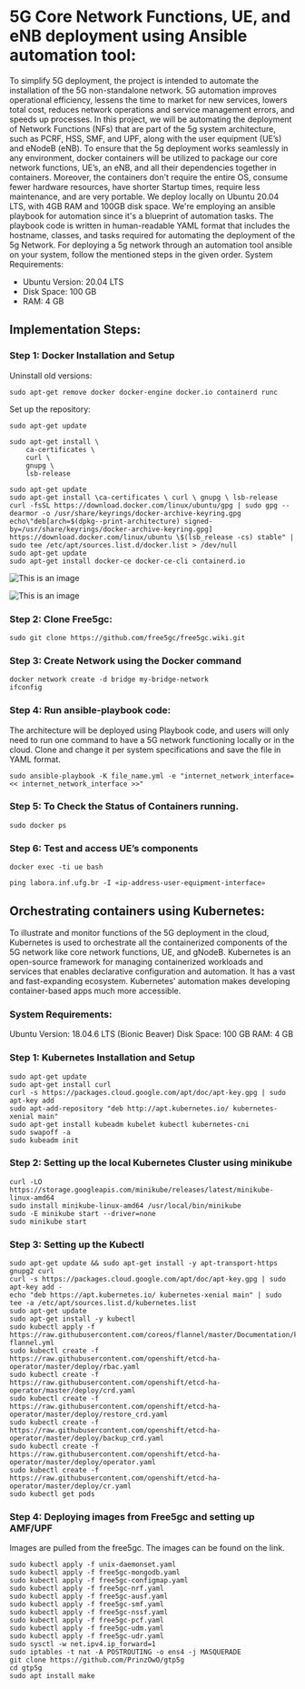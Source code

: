 # 5G Core Network Functions, UE, and eNB deployment using Ansible automation tool:


To simplify 5G deployment, the project is intended to automate the installation of the 5G non-standalone network. 5G automation improves operational efficiency, lessens the time to market for new services, lowers total cost, reduces network operations and service management errors, and speeds up processes. In this project, we will be automating the deployment of Network Functions (NFs) that are part of the 5g system architecture, such as PCRF, HSS, SMF, and UPF, along with the user equipment (UE’s) and eNodeB (eNB). To ensure that the 5g deployment works seamlessly in any environment, docker containers will be utilized to package our core network functions, UE’s, an eNB, and all their dependencies together in containers. Moreover, the containers don't require the entire OS, consume fewer hardware resources, have shorter Startup times, require less maintenance, and are very portable. We deploy locally on Ubuntu 20.04 LTS, with 4GB RAM and 100GB disk space. We're employing an ansible playbook for automation since it's a blueprint of automation tasks. The playbook code is written in human-readable YAML format that includes the hostname, classes, and tasks required for automating the deployment of the 5g Network. For deploying a 5g network through an automation tool ansible on your system, follow the mentioned steps in the given order.
System Requirements:
*   Ubuntu Version: 20.04 LTS
* 	Disk Space: 100 GB
*  	RAM: 4 GB
## Implementation Steps:

### Step 1: Docker Installation and Setup 

Uninstall old versions:

``` sudo apt-get remove docker docker-engine docker.io containerd runc ```

Set up the repository:

```sudo apt-get update```

```
sudo apt-get install \
    ca-certificates \
    curl \
    gnupg \
    lsb-release
```    

```
sudo apt-get update
sudo apt-get install \ca-certificates \ curl \ gnupg \ lsb-release
curl -fsSL https://download.docker.com/linux/ubuntu/gpg | sudo gpg --dearmor -o /usr/share/keyrings/docker-archive-keyring.gpg
echo\"deb[arch=$(dpkg--print-architecture) signed-by=/usr/share/keyrings/docker-archive-keyring.gpg] https://download.docker.com/linux/ubuntu \$(lsb_release -cs) stable" | sudo tee /etc/apt/sources.list.d/docker.list > /dev/null
sudo apt-get update
sudo apt-get install docker-ce docker-ce-cli containerd.io

```

![This is an image](https://github.com/MahaAli18/Automated-5G-Network-Deployment-Using-Ansible-and-Performance-Analysis/blob/main/Implementation%20and%20Setup/images/docker_setup.png)

![This is an image](https://github.com/MahaAli18/Automated-5G-Network-Deployment-Using-Ansible-and-Performance-Analysis/blob/main/Implementation%20and%20Setup/images/docker_status.png)


### Step 2: Clone Free5gc:
```
sudo git clone https://github.com/free5gc/free5gc.wiki.git
 ```
 
 ### Step 3: Create Network using the Docker command
```
docker network create -d bridge my-bridge-network
ifconfig
```

### Step 4: Run ansible-playbook code:

The architecture will be deployed using Playbook code, and users will only need to run one command to have a 5G network functioning locally or in the cloud. Clone and change it per system specifications and save the file in YAML format.

```
sudo ansible-playbook -K file_name.yml -e "internet_network_interface=<< internet_network_interface >>"

```
### Step 5: To Check the Status of Containers running.
```
sudo docker ps

```

### Step 6: Test and access UE’s components
```docker exec -ti ue bash```

```ping labora.inf.ufg.br -I «ip-address-user-equipment-interface»```

## Orchestrating containers using Kubernetes:
To illustrate and monitor functions of the 5G deployment in the cloud, Kubernetes is used to orchestrate all the containerized components of the 5G network like core network functions, UE, and gNodeB. Kubernetes is an open-source framework for managing containerized workloads and services that enables declarative configuration and automation. It has a vast and fast-expanding ecosystem. Kubernetes' automation makes developing container-based apps much more accessible.

### System Requirements:
Ubuntu Version: 18.04.6 LTS (Bionic Beaver)
Disk Space: 100 GB
RAM: 4 GB

### Step 1: Kubernetes Installation and Setup
```
sudo apt-get update
sudo apt-get install curl
curl -s https://packages.cloud.google.com/apt/doc/apt-key.gpg | sudo apt-key add
sudo apt-add-repository "deb http://apt.kubernetes.io/ kubernetes-xenial main"
sudo apt-get install kubeadm kubelet kubectl kubernetes-cni
sudo swapoff -a
sudo kubeadm init
```
### Step 2: Setting up the local Kubernetes Cluster using minikube
```
curl -LO https://storage.googleapis.com/minikube/releases/latest/minikube-linux-amd64
sudo install minikube-linux-amd64 /usr/local/bin/minikube
sudo -E minikube start --driver=none
sudo minikube start
```
### Step 3: Setting up the Kubectl
```
sudo apt-get update && sudo apt-get install -y apt-transport-https gnupg2 curl
curl -s https://packages.cloud.google.com/apt/doc/apt-key.gpg | sudo apt-key add -
echo "deb https://apt.kubernetes.io/ kubernetes-xenial main" | sudo tee -a /etc/apt/sources.list.d/kubernetes.list
sudo apt-get update
sudo apt-get install -y kubectl
sudo kubectl apply -f https://raw.githubusercontent.com/coreos/flannel/master/Documentation/kube-flannel.yml
sudo kubectl create -f https://raw.githubusercontent.com/openshift/etcd-ha-operator/master/deploy/rbac.yaml
sudo kubectl create -f https://raw.githubusercontent.com/openshift/etcd-ha-operator/master/deploy/crd.yaml
sudo kubectl create -f https://raw.githubusercontent.com/openshift/etcd-ha-operator/master/deploy/restore_crd.yaml
sudo kubectl create -f https://raw.githubusercontent.com/openshift/etcd-ha-operator/master/deploy/backup_crd.yaml
sudo kubectl create -f https://raw.githubusercontent.com/openshift/etcd-ha-operator/master/deploy/operator.yaml
sudo kubectl create -f https://raw.githubusercontent.com/openshift/etcd-ha-operator/master/deploy/cr.yaml
sudo kubectl get pods
```

### Step 4: Deploying images from Free5gc and setting up AMF/UPF

Images are pulled from the free5gc. The images can be found on the link.
```
sudo kubectl apply -f unix-daemonset.yaml
sudo kubectl apply -f free5gc-mongodb.yaml
sudo kubectl apply -f free5gc-configmap.yaml
sudo kubectl apply -f free5gc-nrf.yaml
sudo kubectl apply -f free5gc-ausf.yaml
sudo kubectl apply -f free5gc-smf.yaml
sudo kubectl apply -f free5gc-nssf.yaml
sudo kubectl apply -f free5gc-pcf.yaml
sudo kubectl apply -f free5gc-udm.yaml
sudo kubectl apply -f free5gc-udr.yaml
sudo sysctl -w net.ipv4.ip_forward=1
sudo iptables -t nat -A POSTROUTING -o ens4 -j MASQUERADE
git clone https://github.com/PrinzOwO/gtp5g
cd gtp5g
sudo apt install make
```

